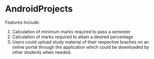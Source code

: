 # AndroidProjects

Features Include:

1. Calculation of minimum marks required to pass a semester
2. Calculation of marks required to attain a desired percentage
3. Users could upload study material of their respective braches on an online portal through the application which could be downloaded by other students when needed.

